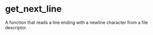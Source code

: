 # get_next_line

A function that reads a line ending with a newline character from a file descriptor. 
